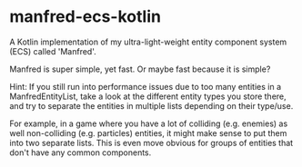 # manfred-ecs-kotlin
A Kotlin implementation of my ultra-light-weight entity component system (ECS) called 'Manfred'.

Manfred is super simple, yet fast. Or maybe fast because it is simple?

Hint: If you still run into performance issues due to too many entities in a ManfredEntityList, take a look at the different entity types you store there, and try to separate the entities in multiple lists depending on their type/use.

For example, in a game where you have a lot of colliding (e.g. enemies) as well non-colliding (e.g. particles) entities, it might make sense to put them into two separate lists. This is even move obvious for groups of entities that don't have any common components.
